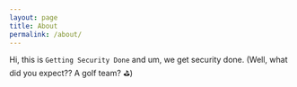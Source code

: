 ```yaml
---
layout: page
title: About
permalink: /about/
---
```


Hi, this is `Getting Security Done` and um, we get security done. (Well, what did you expect?? A golf team? ⛳️)
